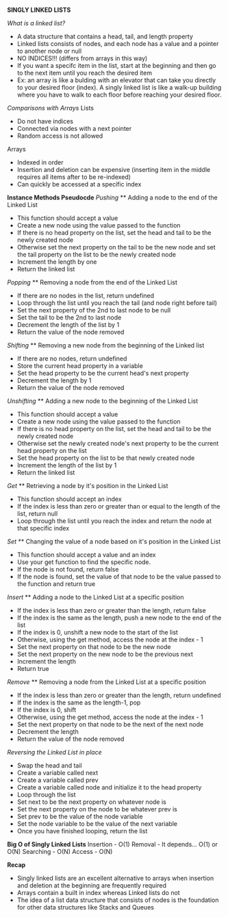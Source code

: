 **SINGLY LINKED LISTS**

*What is a linked list?*
- A data structure that contains a head, tail, and length property
- Linked lists consists of nodes, and each node has a value and a pointer to another node or null
- NO INDICES!!! (differs from arrays in this way)
- If you want a specifc item in the list, start at the beginning and then go to the next item until you reach the desired item
- Ex: an array is like a bulding with an elevator that can take you directly to your desired floor (index). A singly linked list is like a walk-up building where you have to walk to each floor before reaching your desired floor.

*Comparisons with Arrays*
Lists
- Do not have indices
- Connected via nodes with a next pointer
- Random access is not allowed

Arrays
- Indexed in order
- Insertion and deletion can be expensive (inserting item in the middle requires all items after to be re-indexed)
- Can quickly be accessed at a specific index

**Instance Methods Pseudocde**
*Pushing*
** Adding a node to the end of the Linked List
- This function should accept a value
- Create a new node using the value passed to the function
- If there is no head property on the list, set the head and tail to be the newly created node
- Otherwise set the next property on the tail to be the new node and set the tail property on the list to be the newly created node
- Increment the length by one
- Return the linked list

*Popping*
** Removing a node from the end of the Linked List
- If there are no nodes in the list, return undefined
- Loop through the list until you reach the tail (and node right before tail)
- Set the next property of the 2nd to last node to be null
- Set the tail to be the 2nd to last node
- Decrement the length of the list by 1
- Return the value of the node removed

*Shifting*
** Removing a new node from the beginning of the Linked list
- If there are no nodes, return undefined
- Store the current head property in a variable
- Set the head property to be the current head's next property
- Decrement the length by 1
- Return the value of the node removed

*Unshifting*
** Adding a new node to the beginning of the Linked List
- This function should accept a value
- Create a new node using the value passed to the function
- If there is no head property on the list, set the head and tail to be the newly created node
- Otherwise set the newly created node's next property to be the current head property on the list
- Set the head property on the list to be that newly created node
- Increment the length of the list by 1
- Return the linked list

*Get*
** Retrieving a node by it's position in the Linked List
- This function should accept an index
- If the index is less than zero or greater than or equal to the length of the list, return null
- Loop through the list until you reach the index and return the node at that specific index

*Set*
** Changing the value of a node based on it's position in the Linked List
- This function should accept a value and an index
- Use your get function to find the specific node.
- If the node is not found, return false
- If the node is found, set the value of that node to be the value passed to the function and return true

*Insert*
** Adding a node to the Linked List at a specific position
- If the index is less than zero or greater than the length, return false
- If the index is the same as the length, push a new node to the end of the list
- If the index is 0, unshift a new node to the start of the list
- Otherwise, using the get method, access the node at the index - 1
- Set the next property on that node to be the new node
- Set the next property on the new node to be the previous next
- Increment the length
- Return true

*Remove*
** Removing a node from the Linked List at a specific position
- If the index is less than zero or greater than the length, return undefined
- If the index is the same as the length-1, pop
- If the index is 0, shift
- Otherwise, using the get method, access the node at the index - 1
- Set the next property on that node to be the next of the next node
- Decrement the length
- Return the value of the node removed

*Reversing the Linked List in place*
- Swap the head and tail
- Create a variable called next
- Create a variable called prev
- Create a variable called node and initialize it to the head property
- Loop through the list
- Set next to be the next property on whatever node is
- Set the next property on the node to be whatever prev is
- Set prev to be the value of the node variable
- Set the node variable to be the value of the next variable
- Once you have finished looping, return the list


**Big O of Singly Linked Lists**
Insertion - O(1)
Removal - It depends... O(1) or O(N)
Searching - O(N)
Access - O(N)


**Recap**
- Singly linked lists are an excellent alternative to arrays when insertion and deletion at the beginning are frequently required
- Arrays contain a built in index whereas Linked lists do not
- The idea of a list data structure that consists of nodes is the foundation for other data structures like Stacks and Queues